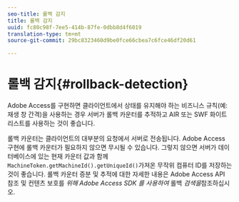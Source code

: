 ```yaml
---
seo-title: 롤백 감지
title: 롤백 감지
uuid: fc80c98f-7ee5-414b-87fe-0dbb8d4f6019
translation-type: tm+mt
source-git-commit: 29bc8323460d9be0fce66cbea7c6fce46df20d61

---
```



# 롤백 감지{#rollback-detection}

Adobe Access를 구현하면 클라이언트에서 상태를 유지해야 하는 비즈니스 규칙(예: 재생 창 간격)을 사용하는 경우 서버가 롤백 카운터를 추적하고 AIR 또는 SWF 화이트리스트를 사용하는 것이 좋습니다.

롤백 카운터는 클라이언트의 대부분의 요청에서 서버로 전송됩니다. Adobe Access 구현에 롤백 카운터가 필요하지 않으면 무시될 수 있습니다. 그렇지 않으면 서버가 데이터베이스에 있는 현재 카운터 값과 함께 `MachineToken.getMachineId().getUniqueId()`가져온 무작위 컴퓨터 ID를 저장하는 것이 좋습니다. 롤백 카운터 증분 및 추적에 대한 자세한 내용은 Adobe Access API 참조 및 컨텐츠 보호를 *위해 Adobe Access SDK* *를 사용하여* 롤백 *검색을*&#x200B;참조하십시오.
